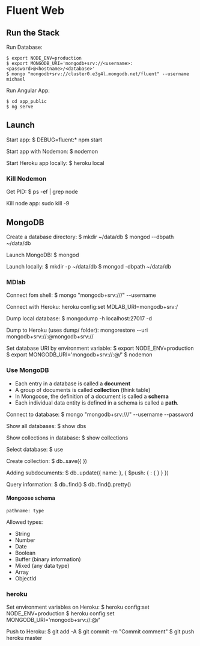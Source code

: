 # Fluent Web

## Run the Stack

Run Database:

```
$ export NODE_ENV=production
$ export MONGODB_URI='mongodb+srv://<username>:<password>@<hostname>/<database>'
$ mongo "mongodb+srv://cluster0.e3g4l.mongodb.net/fluent" --username michael
```

Run Angular App:

```
$ cd app_public
$ ng serve
```

## Launch

Start app: $ DEBUG=fluent:* npm start

Start app with Nodemon: $ nodemon

Start Heroku app locally: $ heroku local

### Kill Nodemon

Get PID:
$ ps -ef | grep node

Kill node app:
sudo kill -9 <PID>

## MongoDB

Create a database directory:
	$ mkdir ~/data/db
	$ mongod --dbpath ~/data/db

Launch MongoDB: $ mongod

Launch locally:
$ mkdir -p ~/data/db
$ mongod -dbpath ~/data/db

### MDlab

Connect fom shell:
$ mongo "mongodb+srv://<HOSTNAME>/<DATABASE>" --username <USERNAME>

Connect with Heroku:
heroku config:set MDLAB_URI=mongodb+srv:<URI>/<DATABASE>

Dump local database:
$ mongodump -h localhost:27017 -d <database>

Dump to Heroku (uses dump/ folder):
mongorestore --uri mongodb+srv://<USER>:<PASSWORD>@mongodb+srv://<URI>

Set database URI by environment variable:
$ export NODE_ENV=production
$ export MONGODB_URI='mongodb+srv://<username>:<password>@<hostname>/<database>'
$ nodemon

### Use MongoDB

* Each entry in a database is called a **document**
* A group of documents is called **collection** (think table)
* In Mongoose, the definition of a document is called a **schema**
* Each individual data entity is defined in a schema is called a **path**.

Connect to database:
$ mongo "mongodb+srv://<HOST>/<DATABASE>" --username <USERNAME> --password <PASSWORD>

Show all databases:
$ show dbs

Show collections in database:
$ show collections

Select database:
$ use <DATABASE>

Create collection:
$ db.<COLLECTION>.save({
	  <DOCUMENT>
	})

Adding subdocuments:
$ db.<COLLECTION>.update({
	  name: <OBJECT>
	}, {
		$push: {
			<PATH>: {
				<SUBDOCUMENT>
			}
		}
  })

Query information:
$ db.<COLLECTION>.find()
$ db.<COLLECTION>.find().pretty()


#### Mongoose schema

`pathname: type`

Allowed types:
* String
* Number
* Date
* Boolean
* Buffer (binary information)
* Mixed (any data type)
* Array
* ObjectId

### heroku

Set environment variables on Heroku:
$ heroku config:set NODE_ENV=production
$ heroku config:set MONGODB_URI='mongodb+srv://<username>:<password>@<hostname>/<database>'

Push to Heroku:
$ git add -A
$ git commit -m "Commit comment"
$ git push heroku master
